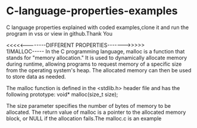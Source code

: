 # C-language-properties-examples
C language properties explained with coded examples,clone it and run the program in vss or view in github.Thank You

  <<<<<--------DIFFERENT PROPERTIES------->>>>>  
  1)MALLOC-----
  In the C programming language, malloc is a function that stands for "memory allocation." It is used to dynamically allocate memory during runtime, allowing programs to request memory of a specific size from the operating system's heap. The allocated memory can then be used to store data as needed.

The malloc function is defined in the <stdlib.h> header file and has the following prototype:
void* malloc(size_t size);

The size parameter specifies the number of bytes of memory to be allocated. The return value of malloc is a pointer to the allocated memory block, or NULL if the allocation fails.The malloc.c is an example
